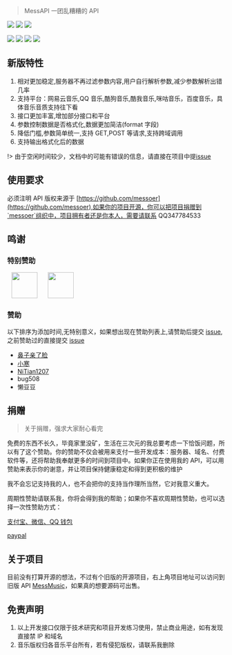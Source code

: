 > MessAPI 一团乱糟糟的 API

[![](https://img.shields.io/badge/最新版本-v1.1.1-brightgreen.svg?style=flat-square)](changeLog.md)
[![](https://img.shields.io/badge/作者-@鼻子亲了脸-blue.svg?style=flat-square)](http://www.bzqll.com)
[![](https://img.shields.io/badge/Github-@mrdong916-green.svg?style=flat-square)](http://github.com/mrdong916)

[![](https://img.shields.io/badge/付费Q群-579621905-red.svg?style=flat-square)](https://jq.qq.com/?_wv=1027&k=5iEkd35)
[![](https://img.shields.io/badge/QQ2群-261097396-red.svg?style=flat-square)](https://jq.qq.com/?_wv=1027&k=5UAX0SA)
[![](https://img.shields.io/badge/QQ3群-553632885-red.svg?style=flat-square)](https://jq.qq.com/?_wv=1027&k=5LyluVd) [![](https://img.shields.io/badge/Telegram-MessAPI-orange.svg?style=flat-square)](https://t.me/joinchat/L0YKYkTRL-EGMpC7rTshgg)

## 新版特性

1. 相对更加稳定,服务器不再过滤参数内容,用户自行解析参数,减少参数解析出错几率
2. 支持平台：网易云音乐,QQ 音乐,酷狗音乐,酷我音乐,咪咕音乐，百度音乐，具体音乐音质支持往下看
3. 接口更加丰富,增加部分接口和平台
4. 参数控制数据是否格式化,数据更加简洁(format 字段)
5. 降低门槛,参数简单统一,支持 GET,POST 等请求,支持跨域调用
6. 支持输出格式化后的数据

!> 由于空闲时间较少，文档中的可能有错误的信息，请直接在项目中提[issue](https://github.com/messoer/mess-api-doc/issues)

## 使用要求

必须注明 API 版权来源于 [https://github.com/messoer](https://github.com/messoer),如果你的项目开源，你可以把项目捐赠到`messoer`组织中，项目拥有者还是你本人，需要请联系 QQ347784533

## 鸣谢

### 特别赞助

<a href="https://www.tirr.com.cn/" target="_blank"><img height="60px" style="margin:0 10px;" src="https://i.loli.net/2019/08/19/FqL9vntacW87OST.png"></a>
<a href="https://www.ghpym.com/" target="_blank"><img height="60px"  style="margin:0 10px;" src="https://i.loli.net/2019/08/19/McJ3ZyoB8hK5vt7.png"></a>

### 赞助

以下排序为添加时间,无特别意义，如果想出现在赞助列表上,请赞助后提交 [issue](https://github.com/messoer/mess-api-doc/issues),之前赞助过的直接提交 [issue](https://github.com/messoer/mess-api-doc/issues)

-   [鼻子亲了脸](http://www.bzqll.com)
-   [小寒](http://dodoblog.cn)
-   [NiTian1207](http://nitian1207.top)
-   bug508
-   懒豆豆

## 捐赠

> 关于捐赠，强求大家耐心看完

免费的东西不长久，毕竟家里没矿，生活在三次元的我总要考虑一下恰饭问题，所以有了这个赞助。你的赞助不仅会被用来支付一些开发成本：服务器、域名、付费软件等，还将帮助我奉献更多的时间到项目中。如果你正在使用我的 API，可以用赞助来表示你的谢意，并让项目保持健康稳定和得到更积极的维护

我不会忘记支持我的人，也不会把你的支持当作理所当然，它对我意义重大。

周期性赞助请联系我，你将会得到我的帮助；如果你不喜欢周期性赞助，也可以选择一次性赞助方式：

[支付宝、微信、QQ 钱包](https://i.loli.net/2019/04/26/5cc2a151aebe2.png)

[paypal](https://www.paypal.me/mrdong916)

## 关于项目

目前没有打算开源的想法，不过有个旧版的开源项目，右上角项目地址可以访问到旧版 API [MessMusic](http://github.com/MessMusic)，如果真的想要源码可出售。

## 免责声明

1. 以上开发接口仅限于技术研究和项目开发练习使用，禁止商业用途，如有发现直接禁 IP 和域名
2. 音乐版权归各音乐平台所有，若有侵犯版权，请联系我删除
